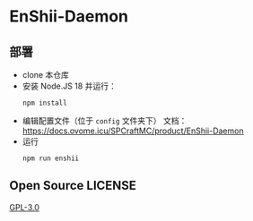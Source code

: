 # EnShii-Daemon

## 部署

- clone 本仓库
- 安装 Node.JS 18 并运行：
  ```
  npm install
  ```
- 编辑配置文件（位于 `config` 文件夹下）
  文档：<https://docs.ovome.icu/SPCraftMC/product/EnShii-Daemon>
- 运行
  ```
  npm run enshii
  ```

## Open Source LICENSE

[GPL-3.0](LICENSE)